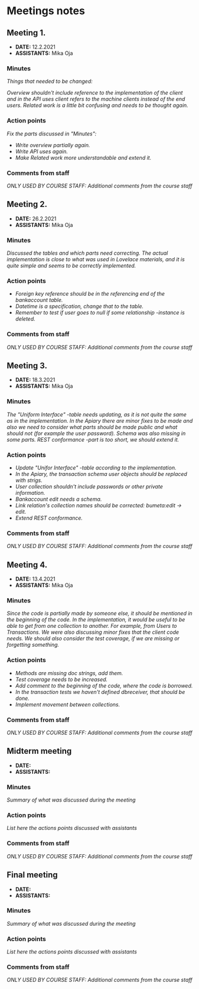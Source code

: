 # Meetings notes

## Meeting 1.
* **DATE:** 12.2.2021
* **ASSISTANTS:** Mika Oja

### Minutes
*Things that needed to be changed:*

*Overview shouldn't include reference to the implementation of the client and in the API uses client refers to the machine clients instead of the end users. Related work is a little bit confusing and needs to be thought again.*


### Action points
*Fix the parts discussed in "Minutes":*

* *Write overview partially again.*
* *Write API uses again.*
* *Make Related work more understandable and extend it.*


### Comments from staff
*ONLY USED BY COURSE STAFF: Additional comments from the course staff*

## Meeting 2.
* **DATE:** 26.2.2021
* **ASSISTANTS:** Mika Oja

### Minutes
*Discussed the tables and which parts need correcting. The actual implementation is close to what was used in Lovelace materials, and it is quite simple and seems to be correctly implemented.*

### Action points
* *Foreign key reference should be in the referencing end of the bankaccount table.*
* *Datetime is a specification, change that to the table.*
* *Remember to test if user goes to null if some relationship -instance is deleted.*

### Comments from staff
*ONLY USED BY COURSE STAFF: Additional comments from the course staff*

## Meeting 3.
* **DATE:** 18.3.2021
* **ASSISTANTS:** Mika Oja

### Minutes
*The "Uniform Interface" -table needs updating, as it is not quite the same as in the implementation. In the Apiary there are minor fixes to be made and also we need to consider what parts should be made public and what should not (for example the user password). Schema was also missing in some parts. REST conformance -part is too short, we should extend it.*

### Action points
* *Update "Unifor Interface" -table according to the implementation.*
* *In the Apiary, the transaction schema user objects should be replaced with strigs.*
* *User collection shouldn't include passwords or other private information.*
* *Bankaccount edit needs a schema.*
* *Link relation's collection names should be corrected: bumeta:edit -> edit.*
* *Extend REST conformance.*

### Comments from staff
*ONLY USED BY COURSE STAFF: Additional comments from the course staff*

## Meeting 4.
* **DATE:** 13.4.2021
* **ASSISTANTS:** Mika Oja

### Minutes
*Since the code is partially made by someone else, it should be mentioned in the beginning of the code. In the implementation, it would be useful to be able to get from one collection to another. For example, from Users to Transactions. We were also discussing minor fixes that the client code needs. We should also consider the test coverage, if we are missing or forgetting something.*

### Action points
* *Methods are missing doc strings, add them.*
* *Test coverage needs to be increased.*
* *Add comment to the beginning of the code, where the code is borrowed.*
* *In the transaction tests we haven't defined dbreceiver, that should be done.*
* *Implement movement between collections.*


### Comments from staff
*ONLY USED BY COURSE STAFF: Additional comments from the course staff*

## Midterm meeting
* **DATE:**
* **ASSISTANTS:**

### Minutes
*Summary of what was discussed during the meeting*

### Action points
*List here the actions points discussed with assistants*


### Comments from staff
*ONLY USED BY COURSE STAFF: Additional comments from the course staff*

## Final meeting
* **DATE:**
* **ASSISTANTS:**

### Minutes
*Summary of what was discussed during the meeting*

### Action points
*List here the actions points discussed with assistants*


### Comments from staff
*ONLY USED BY COURSE STAFF: Additional comments from the course staff*

